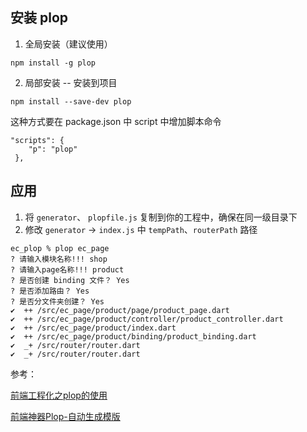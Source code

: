 
## 安装 plop 
1. 全局安装（建议使用）

```
npm install -g plop
```

2. 局部安装 -- 安装到项目

```
npm install --save-dev plop
``` 

这种方式要在 package.json 中 script 中增加脚本命令

```
"scripts": {
    "p": "plop"
 },
```

## 应用
1. 将 `generator`、 `plopfile.js` 复制到你的工程中，确保在同一级目录下
2. 修改 `generator` -> `index.js` 中 `tempPath`、`routerPath` 路径

```
ec_plop % plop ec_page
? 请输入模块名称!!! shop
? 请输入page名称!!! product
? 是否创建 binding 文件？ Yes
? 是否添加路由？ Yes
? 是否分文件夹创建？ Yes
✔  ++ /src/ec_page/product/page/product_page.dart
✔  ++ /src/ec_page/product/controller/product_controller.dart
✔  ++ /src/ec_page/product/index.dart
✔  ++ /src/ec_page/product/binding/product_binding.dart
✔  _+ /src/router/router.dart
✔  _+ /src/router/router.dart
```

参考： 

[前端工程化之plop的使用](https://blog.csdn.net/u012733501/article/details/106858603)

[前端神器Plop-自动生成模版](https://juejin.cn/post/6854573217446084616)